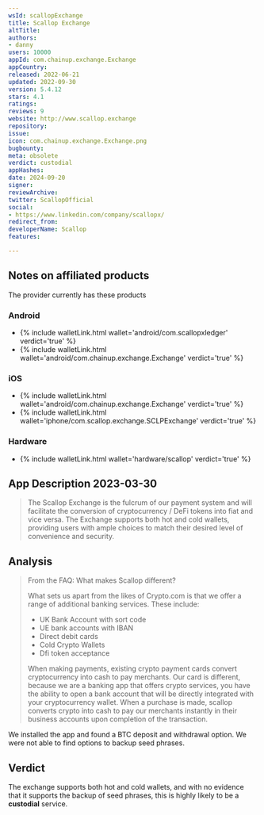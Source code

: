 ```yaml
---
wsId: scallopExchange
title: Scallop Exchange
altTitle: 
authors:
- danny
users: 10000
appId: com.chainup.exchange.Exchange
appCountry: 
released: 2022-06-21
updated: 2022-09-30
version: 5.4.12
stars: 4.1
ratings: 
reviews: 9
website: http://www.scallop.exchange
repository: 
issue: 
icon: com.chainup.exchange.Exchange.png
bugbounty: 
meta: obsolete
verdict: custodial
appHashes: 
date: 2024-09-20
signer: 
reviewArchive: 
twitter: ScallopOfficial
social:
- https://www.linkedin.com/company/scallopx/
redirect_from: 
developerName: Scallop
features: 

---
```


## Notes on affiliated products 

The provider currently has these products

### Android

- {% include walletLink.html wallet='android/com.scallopxledger' verdict='true' %}
- {% include walletLink.html wallet='android/com.chainup.exchange.Exchange' verdict='true' %}

### iOS

- {% include walletLink.html wallet='android/com.chainup.exchange.Exchange' verdict='true' %}
- {% include walletLink.html wallet='iphone/com.scallop.exchange.SCLPExchange' verdict='true' %}

### Hardware 

- {% include walletLink.html wallet='hardware/scallop' verdict='true' %}

## App Description 2023-03-30

> The Scallop Exchange is the fulcrum of our payment system and will facilitate the conversion of cryptocurrency / DeFi tokens into fiat and vice versa. The Exchange supports both hot and cold wallets, providing users with ample choices to match their desired level of convenience and security. 

## Analysis 

> From the FAQ: What makes Scallop different? 
>
> What sets us apart from the likes of Crypto.com is that we offer a range of additional banking services. These include:
>
> - UK Bank Account with sort code 
> - UE bank accounts with IBAN 
> - Direct debit cards
> - Cold Crypto Wallets 
> - Dfi token acceptance 
>
> When making payments, existing crypto payment cards convert cryptocurrency into cash to pay merchants. Our card is different, because we are a banking app that offers crypto services, you have the ability to open a bank account that will be directly integrated with your cryptocurrency wallet. When a purchase is made, scallop converts crypto into cash to pay our merchants instantly in their business accounts upon completion of the transaction.

We installed the app and found a BTC deposit and withdrawal option. We were not able to find options to backup seed phrases. 

## Verdict 

The exchange supports both hot and cold wallets, and with no evidence that it supports the backup of seed phrases, this is highly likely to be a **custodial** service.

